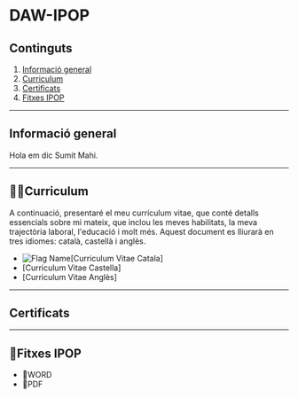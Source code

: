 # DAW-IPOP
## Continguts
  1. [Informació general](#informació-general)
  2. [Curriculum](#curriculum)
  3. [Certificats](#certificats)
  4. [Fitxes IPOP](#fitxes-IPOP)
     

***
## Informació general
Hola em dic Sumit Mahi.

***

## 👨‍💻Curriculum
A continuació, presentaré el meu currículum vitae, que conté detalls essencials sobre mi mateix, que inclou les meves habilitats, la meva trajectòria laboral, l'educació i molt més. Aquest document es lliurarà en tres idiomes: català, castellà i anglès.
* ![Flag Name](https://www.google.com/url?sa=i&url=https%3A%2F%2Fen.wikipedia.org%2Fwiki%2FFile%3AFlag_of_Spain.svg&psig=AOvVaw2r1TeZL-oDsYB3ym2PNy2n&ust=1708805803402000&source=images&cd=vfe&opi=89978449&ved=0CBIQjRxqFwoTCOCd5eijwoQDFQAAAAAdAAAAABAE)[Curriculum Vitae Catala]
* [Curriculum Vitae Castella]
* [Curriculum Vitae Anglès]


***

## Certificats

***

## 📁Fitxes IPOP
  -  📄WORD
  -  📄PDF


